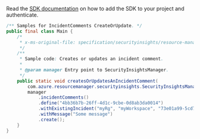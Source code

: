 Read the [SDK documentation](https://github.com/Azure/azure-sdk-for-java/blob/azure-resourcemanager-securityinsights_1.0.0-beta.2/sdk/securityinsights/azure-resourcemanager-securityinsights/README.md) on how to add the SDK to your project and authenticate.

```java
/** Samples for IncidentComments CreateOrUpdate. */
public final class Main {
    /*
     * x-ms-original-file: specification/securityinsights/resource-manager/Microsoft.SecurityInsights/preview/2022-01-01-preview/examples/incidents/comments/CreateIncidentComment.json
     */
    /**
     * Sample code: Creates or updates an incident comment.
     *
     * @param manager Entry point to SecurityInsightsManager.
     */
    public static void createsOrUpdatesAnIncidentComment(
        com.azure.resourcemanager.securityinsights.SecurityInsightsManager manager) {
        manager
            .incidentComments()
            .define("4bb36b7b-26ff-4d1c-9cbe-0d8ab3da0014")
            .withExistingIncident("myRg", "myWorkspace", "73e01a99-5cd7-4139-a149-9f2736ff2ab5")
            .withMessage("Some message")
            .create();
    }
}
```
